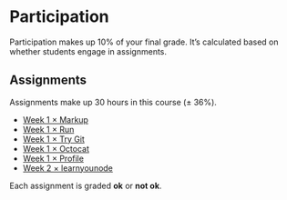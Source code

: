 # Participation

Participation makes up 10% of your final grade.  It’s calculated based on
whether students engage in assignments.

## Assignments

Assignments make up 30 hours in this course (± 36%).

*   [Week 1 × Markup](week-1.md#markup)
*   [Week 1 × Run](week-1.md#run)
*   [Week 1 × Try Git](week-1.md#try-git)
*   [Week 1 × Octocat](week-1.md#octocat)
*   [Week 1 × Profile](week-1.md#profile)
*   [Week 2 × learnyounode](week-2.md#learnyounode)

<!--
TODO: Fill out assignments.
-->

Each assignment is graded **ok** or **not ok**.
